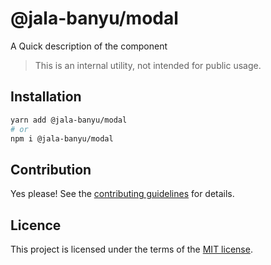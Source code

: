 # @jala-banyu/modal

A Quick description of the component

> This is an internal utility, not intended for public usage.

## Installation

```sh
yarn add @jala-banyu/modal
# or
npm i @jala-banyu/modal
```

## Contribution

Yes please! See the
[contributing guidelines](https://github.com/Atnic/banyu/blob/master/CONTRIBUTING.md)
for details.

## Licence

This project is licensed under the terms of the
[MIT license](https://github.com/Atnic/banyu/blob/master/LICENSE).
